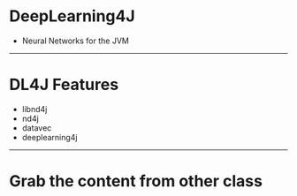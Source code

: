 # DeepLearning4J

* Neural Networks for the JVM

-----------------
<div style="page-break-after: always;"></div>

# DL4J Features

* libnd4j
* nd4j
* datavec
* deeplearning4j


-------------------
<div style="page-break-after: always;"></div>


# Grab the content from other class



<!--
# A Diagram

![alt text](../resources/venn.png)



---------
<div style="page-break-after: always;"></div>
-->
